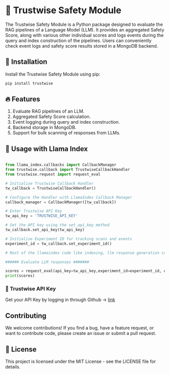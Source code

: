 # 🦉 Trustwise Safety Module

The Trustwise Safety Module is a Python package designed to evaluate the RAG pipelines of a Language Model (LLM). It provides an aggregated Safety Score, along with various other individual scores and logs events during the query and index construction of the pipelines. Users can conveniently check event logs and safety score results stored in a MongoDB backend.

## 🔧 Installation

Install the Trustwise Safety Module using pip:

```python
pip install trustwise
```

## 🔥 Features

1. Evaluate RAG pipelines of an LLM.
2. Aggregated Safety Score calculation.
3. Event logging during query and index construction.
4. Backend storage in MongoDB.
5. Support for bulk scanning of responses from LLMs.

## 🚀 Usage with Llama Index

```python

from llama_index.callbacks import CallbackManager
from trustwise.callback import TrustwiseCallbackHandler
from trustwise.request import request_eval

# Initialise Trustwise Callback Handler
tw_callback = TrustwiseCallbackHandler()

# Configure the Handler with LlamaIndex Callback Manager
callback_manager = CallbackManager([tw_callback])

# Enter Trustwise API Key
tw_api_key = 'TRUSTWISE_API_KEY'

# Set the API key using the set_api_key method
tw_callback.set_api_key(tw_api_key)

# Initialise Experiment ID for tracking scans and events
experiment_id = tw_callback.set_experiment_id()

# Rest of the llamaindex code like indexing, llm response generation comes here

###### Evaluate LLM responses #######

scores = request_eval(api_key=tw_api_key,experiment_id=experiment_id, query=query, response=response)
print(scores)
```
### 🔐 Trustwise API Key
Get your API Key by logging in through Github -> [link](http://35.199.62.235:8080/github-login)

## Contributing
We welcome contributions! If you find a bug, have a feature request, or want to contribute code, please create an issue or submit a pull request.

## 🪪 License
This project is licensed under the MIT License - see the LICENSE file for details.
